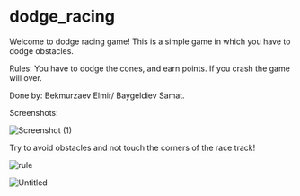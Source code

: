 # dodge_racing

Welcome to dodge racing game!
This is a simple game in which you have to dodge obstacles.

Rules: You have to dodge the cones, and earn points. If you crash the game will over.

Done by: Bekmurzaev Elmir/ Baygeldiev Samat.

Screenshots:

![Screenshot (1)](https://user-images.githubusercontent.com/73636880/102710193-d479fc00-42da-11eb-8aa9-96cdd8bf0bb9.png)

Try to avoid obstacles and not touch the corners of the race track!

![rule](https://user-images.githubusercontent.com/73636880/102710338-c8db0500-42db-11eb-8736-694a193d34a6.png)

![Untitled](https://user-images.githubusercontent.com/73636880/102710352-e5773d00-42db-11eb-9aa3-7e8f67ae6128.png)




